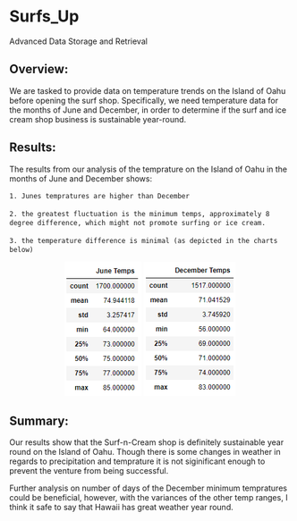 # Surfs_Up
Advanced Data Storage and Retrieval

## Overview:

  We are tasked to provide data on temperature trends on the Island of Oahu before opening the surf shop. Specifically, we need temperature data for the months of June and December, in order to determine if the surf and ice cream shop business is sustainable year-round.

## Results:

The results from our analysis of the temprature on the Island of Oahu in the months of June and December shows:

    1. Junes tempratures are higher than December 
    
    2. the greatest fluctuation is the minimum temps, approximately 8 degree difference, which might not promote surfing or ice cream.
    
    3. the temperature difference is minimal (as depicted in the charts below)
   
<p align="center">
 <img src="https://github.com/PJ427/Surfs_Up/blob/main/Resources/June_Temps.PNG">   <img src="https://github.com/PJ427/Surfs_Up/blob/main/Resources/Dec_Temps.PNG">
</p>

## Summary:

  Our results show that the Surf-n-Cream shop is definitely sustainable year round on the Island of Oahu.  Though there is some changes in weather in regards to precipitation and temprature it is not siginificant enough to prevent the venture from being successful.
  
  Further analysis on number of days of the December minimum tempratures could be beneficial, however, with the variances of the other temp ranges, I think it safe to say that Hawaii has great weather year round.
